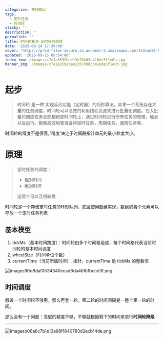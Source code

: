 ```yaml
---
categories: 整理输出
tags:
  - 定时任务
  - 时间轮
sticky: ''
description: ''
permalink: ''
title: 时间轮算法-定时任务原理
date: '2025-09-14 17:39:00'
cover: 'https://prod-files-secure.s3.us-west-2.amazonaws.com/143cad91-961b-48b0-82dc-78fbb6eb5abe/9c7983ed-dc34-4759-b8a6-88f5f5c00e58/wallhaven-weeqzx.jpg?X-Amz-Algorithm=AWS4-HMAC-SHA256&X-Amz-Content-Sha256=UNSIGNED-PAYLOAD&X-Amz-Credential=ASIAZI2LB466XJT7OWTO%2F20250919%2Fus-west-2%2Fs3%2Faws4_request&X-Amz-Date=20250919T100050Z&X-Amz-Expires=3600&X-Amz-Security-Token=IQoJb3JpZ2luX2VjEFUaCXVzLXdlc3QtMiJHMEUCIQCZQEEWsUlnDIRSni%2FRGGcioqyEh%2F4snDnoM5I3H50wQQIgLJ7WWoD9s8mNdRFxnGEo%2F6iV%2BC6yxmWiRFdMv6X5H98qiAQIzv%2F%2F%2F%2F%2F%2F%2F%2F%2F%2FARAAGgw2Mzc0MjMxODM4MDUiDI%2FMAqET%2Bj3gRJ9RVCrcAzxcHqMrXjvHXFi1tNbh1UMRBa8346zaEH%2ByGPe0isobJHELvcLobD3Psoo1MjIEXKgSwdYfcr9FtsJGTcZPzYMB87ZO288HJ62ER8O5LLisdjVDjD2mEO2nq8SdSLenHEy1PS1Fyna5DnBYDFfOm%2FeKClXsUobtkKtJO%2FPNccr27JuQa43fgIZ19Wl8xxlB54dm3bAl0GNf2RJYuVH3djclCTqRIRLf9zvjPAIir%2FWUMucDKGRWz6zZ%2FkAXNRcufRtPYNoygXUTHRgumHDvvF3JTd6hYLNeHDCjayRa5H%2FkCKneu0Vl%2FzulrHUKDCCUpMeqI0o0hVbq%2B1QsGrFa%2FyIkZkWnFn0Xh%2BJ5EikfpKoLxVEhm90Fo3jDliya3BxrDKDirxLqW85DrXoCKlMuqtyv7xmzmJAhzNz9Az1zwXkjUtYgl842jwtTXzB28EQtglSM1derW7Z74wEWQgeR8WNweU87hDhmZL8t%2FhWS5n9wJRsPi5SklOkAvHViEuiRmgnp3tFkYmI7%2BnCoM%2F0jL%2Fnz9py7%2FkhnKlsXdVbq19DZjurA36I8WHk%2FIZ0Gez4Mz%2BVi234d29kqzqxdVIlQsxUTjNDl4h0gqTauZR%2FgaEJAveAFUenHgzCLM%2B%2BvMMm5s8YGOqUBkBkIgNecbWJmWTTStw7vTTdTkP%2FU5fECv4u7Aj%2FKX1yyvhcNreb1Rqo%2Fv1WwqnfIsuBp13gk2rlt74K0M8Js97Dnf0gHHLESF%2F4rZdebLCbp6h8FCK9W9BFfLS0EEjPgm%2FM9TTdnqHEmvToDEU7sMHVJUHcycF8h68PEZYGSbtBqyN4I6BG5MuZG6R4yLeDwaxV5J9shxb6kGlKZZM3i%2BPs1uL%2Bj&X-Amz-Signature=885548e424f615e1452061c3ec76388bab03c2cc122876943e68d5fd922fb423&X-Amz-SignedHeaders=host&x-amz-checksum-mode=ENABLED&x-id=GetObject'
updated: '2025-09-15 09:54:00'
index_img: /images/c7e1a3592bee13b70bd3c418de5f1e0b.jpg
banner_img: /images/c7e1a3592bee13b70bd3c418de5f1e0b.jpg
---
```


# 起步

> 时间轮 是一种 实现延迟功能（定时器）的巧妙算法。如果一个系统存在大量的任务调度，时间轮可以高效的利用线程资源来进行批量化调度。把大批量的调度任务全部都绑定时间轮上，通过时间轮进行所有任务的管理，触发以及运行。能够高效地管理各种延时任务，周期任务，通知任务等。

时间轮的精度不是很高。’精度’决定于时间段指针单元的最小粒度大小。


# 原理

> 定时任务的调度：
> - 相对时间
> - 绝对时间
>
> 这两个可以互相转换
>
>

时间轮是一个存储定时任务的环形队列，底层使用数组实现，数组的每个元素可以存放一个定时任务列表


## 基本模型

1. tickMs（基本时间跨度）：时间轮由多个时间格组成，每个时间格代表当前时间轮的基本时间调度
2. wheelSize（时间单位个数）
3. currentTime（当前所属时间）：指针，currentTime 是 tickMs 的整数倍

![images90d8daf0534340ecad6da4b1b1bccd3f.png](/images/f92562d83dcb42d83d3ae921e44b1a11.png)


## 时间调度


假设一个时间轮不够用，那么再套一轮，第二轮的时间间隔是一整个第一轮的时间。


那么会有一个问题：高层的精度不够，不够就根据剩下的时间来进行**时间轮降级**


---


![imagesb06a6c7b1e13a98f1840780d2ecb14de.png](/images/12e7f063f28d1a179740c057be9e06c7.png)

